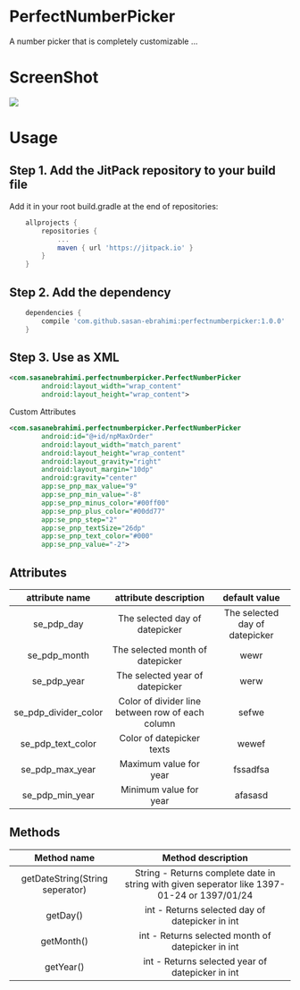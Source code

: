 # PerfectNumberPicker

A number picker that is completely customizable ...

# ScreenShot

![](http://s9.picofile.com/file/8312829084/PerfectNumberPicker.png)

# Usage

## Step 1. Add the JitPack repository to your build file
Add it in your root build.gradle at the end of repositories:

```gradle
	allprojects {
		repositories {
			...
			maven { url 'https://jitpack.io' }
		}
	}
```
## Step 2. Add the dependency

```gradle
	dependencies {
		compile 'com.github.sasan-ebrahimi:perfectnumberpicker:1.0.0'
	}
```

## Step 3. Use as XML

```xml
<com.sasanebrahimi.perfectnumberpicker.PerfectNumberPicker
        android:layout_width="wrap_content"
        android:layout_height="wrap_content">
```

Custom Attributes

```xml
<com.sasanebrahimi.perfectnumberpicker.PerfectNumberPicker
        android:id="@+id/npMaxOrder"
        android:layout_width="match_parent"
        android:layout_height="wrap_content"
        android:layout_gravity="right"
        android:layout_margin="10dp"
        android:gravity="center"
        app:se_pnp_max_value="9"
        app:se_pnp_min_value="-8"
        app:se_pnp_minus_color="#00ff00"
        app:se_pnp_plus_color="#00dd77"
        app:se_pnp_step="2"
        app:se_pnp_textSize="26dp"
        app:se_pnp_text_color="#000"
        app:se_pnp_value="-2">
```

## Attributes

|attribute name|attribute description|default value|
|:-:|:-:|:-:|
|se_pdp_day|The selected day of datepicker|The selected day of datepicker|
|se_pdp_month|The selected month of datepicker|wewr|
|se_pdp_year|The selected year of datepicker|werw|
|se_pdp_divider_color|Color of divider line between row of each column|sefwe|
|se_pdp_text_color|Color of datepicker texts|wewef|
|se_pdp_max_year|Maximum value for year|fssadfsa|
|se_pdp_min_year|Minimum value for year|afasasd|

## Methods

|Method name|Method description|
|:-:|:-:|
|getDateString(String seperator)|String - Returns complete date in string with given seperator like 1397-01-24 or 1397/01/24|
|getDay()|int - Returns selected day of datepicker in int|
|getMonth()|int - Returns selected month of datepicker in int|
|getYear()|int - Returns selected year of datepicker in int|
